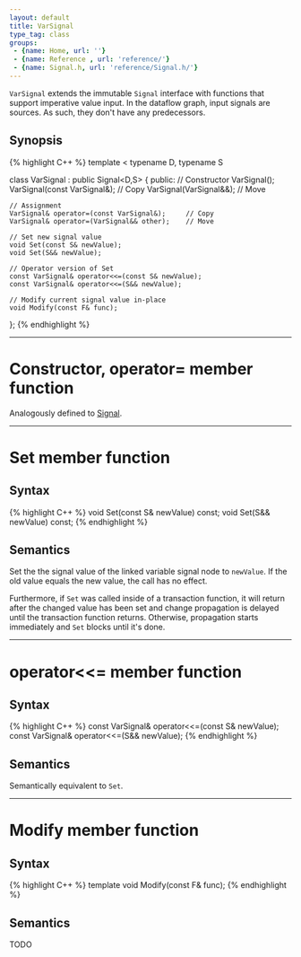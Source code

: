 ```yaml
---
layout: default
title: VarSignal
type_tag: class
groups: 
 - {name: Home, url: ''}
 - {name: Reference , url: 'reference/'}
 - {name: Signal.h, url: 'reference/Signal.h/'}
---
```

`VarSignal` extends the immutable `Signal` interface with functions that support imperative value input.
In the dataflow graph, input signals are sources. As such, they don't have any predecessors.

## Synopsis
{% highlight C++ %}
template
<
    typename D,
    typename S
>
class VarSignal : public Signal<D,S>
{
public:
    // Constructor
    VarSignal();
    VarSignal(const VarSignal&);    // Copy
    VarSignal(VarSignal&&);         // Move

    // Assignment
    VarSignal& operator=(const VarSignal&);     // Copy
    VarSignal& operator=(VarSignal&& other);    // Move

    // Set new signal value
    void Set(const S& newValue);
    void Set(S&& newValue);

    // Operator version of Set
    const VarSignal& operator<<=(const S& newValue);
    const VarSignal& operator<<=(S&& newValue);

    // Modify current signal value in-place
    void Modify(const F& func);
};
{% endhighlight %}


-----

<h1>Constructor, operator= <span class="type_tag">member function</span></h1>

Analogously defined to [Signal](Signal.html).

-----

<h1>Set <span class="type_tag">member function</span></h1>

## Syntax
{% highlight C++ %}
void Set(const S& newValue) const;
void Set(S&& newValue) const;
{% endhighlight %}

## Semantics
Set the the signal value of the linked variable signal node to `newValue`. If the old value equals the new value, the call has no effect.

Furthermore, if `Set` was called inside of a transaction function, it will return after the changed value has been set and change propagation is delayed until the transaction function returns.
Otherwise, propagation starts immediately and `Set` blocks until it's done.

-----

<h1>operator<<= <span class="type_tag">member function</span></h1>

## Syntax
{% highlight C++ %}
const VarSignal& operator<<=(const S& newValue);
const VarSignal& operator<<=(S&& newValue);
{% endhighlight %}

## Semantics
Semantically equivalent to `Set`.

-----

<h1>Modify <span class="type_tag">member function</span></h1>

## Syntax
{% highlight C++ %}
template <typename F>
void Modify(const F& func);
{% endhighlight %}

## Semantics
TODO